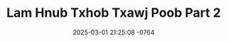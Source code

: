---
layout: movie-video-data
date: 2025-03-01 21:25:08 -0764
categories: movie front

# Site Attributes
title: "Lam Hnub Txhob Txawj Poob Part 2"
permalink: "/movie/Lam_Hnub_Txhob_Txawj_Poob_Part_2"

# Movie Attributes
synopsis: "Npis thiab Txhiaj nkawv yog kwv npawg. Nkawv tuaj nyob ua ntsuag ciaj vim teb chaws nchuav. Hli thiab hnub lawv txiv muaj 2-3 tus niam. Hli lawv niam tsis yog tus txiv hlub tiag. Teb-chaws nchuav, txiv tso lawv tseg mus nrog lwm tus niam uas txiv hlub tshaj nyob lawm. Hli, hnub, txhiaj thiab npis lawv txoj kev hlub muaj teeb-meem loj. niam tsis nyiam cov tub uas niam txiv tuaj tsis tau, niam ntsia mus rau cov tub nom, tub tswv thiab twb nplua nuj xwb. Npis thiab Txhiaj nkawv siv lo lus tias kev phem tsis yeej kev zoo los tsim nkawv txoj kev hlub. thaum kawg zoo li cas tsis muaj twg paub tau. yog koj xav paub no caum mus nrog."
producer: "Hnub Qub Ntsa Video Productions Corp."
director: ""
writer: ""
video_link: "https://youtu.be/lw1g5TV-gEY?si=DlQcIr8QXRkkJS80"
genre: "Drama Action"
year: "1992"
release_type: "VHS"
storage: "Center for Hmong Studies"
thumbnail: "/assets/images/movie_thumbnails/Lam Hnub Txhob Txawj Poob Part 2.jpeg"
publishing_company: "Hnub Qub Ntsa Video Productions Corp."

# Sequels + Parts
base_movie: ""
total_parts: 
sequel: ""

# Movie Cast
cast:
- name: "Vang Lo"
- name: "Lang Her"
- name: "Mee Lor"
- name: "Mayshua Her"
---